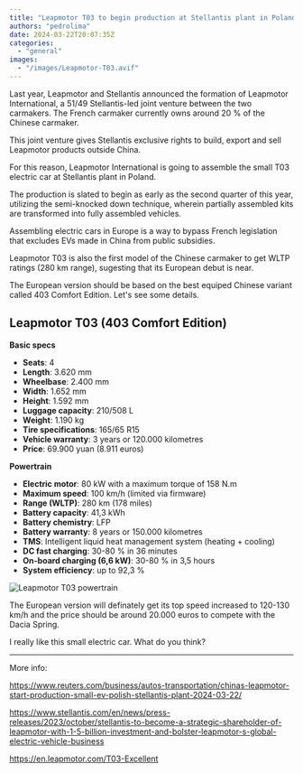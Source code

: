 ```yaml
---
title: "Leapmotor T03 to begin production at Stellantis plant in Poland"
authors: "pedrolima"
date: 2024-03-22T20:07:35Z
categories:
  - "general"
images:
  - "/images/Leapmotor-T03.avif"
---
```


Last year, Leapmotor and Stellantis announced the formation of Leapmotor International, a 51/49 Stellantis-led joint venture between the two carmakers. The French carmaker currently owns around 20 % of the Chinese carmaker.

This joint venture gives Stellantis exclusive rights to build, export and sell Leapmotor products outside China.

For this reason, Leapmotor International is going to assemble the small T03 electric car at Stellantis plant in Poland.

The production is slated to begin as early as the second quarter of this year, utilizing the semi-knocked down technique, wherein partially assembled kits are transformed into fully assembled vehicles. 

Assembling electric cars in Europe is a way to bypass French legislation that excludes EVs made in China from public subsidies.

Leapmotor T03 is also the first model of the Chinese carmaker to get WLTP ratings (280 km range), sugesting that its European debut is near.

The European version should be based on the best equiped Chinese variant called 403 Comfort Edition. Let's see some details.

## Leapmotor T03 (403 Comfort Edition)

**Basic specs**

- **Seats**: 4
- **Length**: 3.620 mm
- **Wheelbase**: 2.400 mm
- **Width**: 1.652 mm
- **Height**: 1.592 mm
- **Luggage capacity**: 210/508 L
- **Weight**: 1.190 kg
- **Tire specifications**: 165/65 R15
- **Vehicle warranty**: 3 years or 120.000 kilometres
- **Price**: 69.900 yuan (8.911 euros)
 

**Powertrain**

- **Electric motor**: 80 kW with a maximum torque of 158 N.m
- **Maximum speed**: 100 km/h (limited via firmware)
- **Range (WLTP)**: 280 km (178 miles)
- **Battery capacity**: 41,3 kWh
- **Battery chemistry**: LFP
- **Battery warranty**: 8 years or 150.000 kilometres
- **TMS**: Intelligent liquid heat management system (heating + cooling)
- **DC fast charging**: 30-80 % in 36 minutes
- **On-board charging (6,6 kW)**: 30-80 % in 3,5 hours
- **System efficiency**: up to 92,3 %


![Leapmotor T03 powertrain](images/Leapmotor-T03-powertrain.avif "Leapmotor T03 powertrain")

The European version will definately get its top speed increased to 120-130 km/h and the price should be around 20.000 euros to compete with the Dacia Spring.

I really like this small electric car. What do you think?

---

More info:

https://www.reuters.com/business/autos-transportation/chinas-leapmotor-start-production-small-ev-polish-stellantis-plant-2024-03-22/

https://www.stellantis.com/en/news/press-releases/2023/october/stellantis-to-become-a-strategic-shareholder-of-leapmotor-with-1-5-billion-investment-and-bolster-leapmotor-s-global-electric-vehicle-business

https://en.leapmotor.com/T03-Excellent

